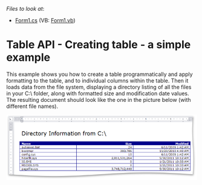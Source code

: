 <!-- default file list -->
*Files to look at*:

* [Form1.cs](./CS/Walkthrough_Creating_Table/Form1.cs) (VB: [Form1.vb](./VB/Walkthrough_Creating_Table/Form1.vb))
<!-- default file list end -->
# Table API - Creating table - a simple example


<p>This example shows you how to create a table programmatically and apply formatting to the table, and to individual columns within the table. Then it loads data from the file system, displaying a directory listing of all the files in your C:\ folder, along with formatted size and modification date values. The resulting document should look like the one in the picture below (with different file names). </p><p><img src="https://raw.githubusercontent.com/DevExpress-Examples/table-api-creating-table-a-simple-example-e3242/11.1.4+/media/4f471058-4f6e-4c26-847c-c894ae4baabd.png"></p>

<br/>


